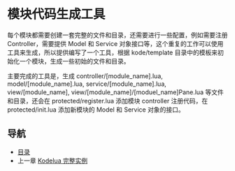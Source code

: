 # 模块代码生成工具

每个模块都需要创建一套完整的文件和目录，还需要进行一些配置，例如需要注册 Controller，需要提供 Model 和 Service 对象接口等，这个重复的工作可以使用工具来生成，所以提供编写了一个工具，根据 kode/template 目录中的模板来初始化一个模块，生成一些初始的文件和目录。

主要完成的工具是，生成 controller/[module_name].lua, model/[module_name].lua, service/[module_name].lua, view/[module_name], view/[module_name]/[moduel_name]Pane.lua 等文件和目录，还会在 protected/register.lua 添加模块 controller 注册代码，在 protected/init.lua 添加新模块的 Model 和 Service 对象的接口。

## 导航
- [目录](00.md)
- 上一章 [Kodelua 完整实例](06.md)